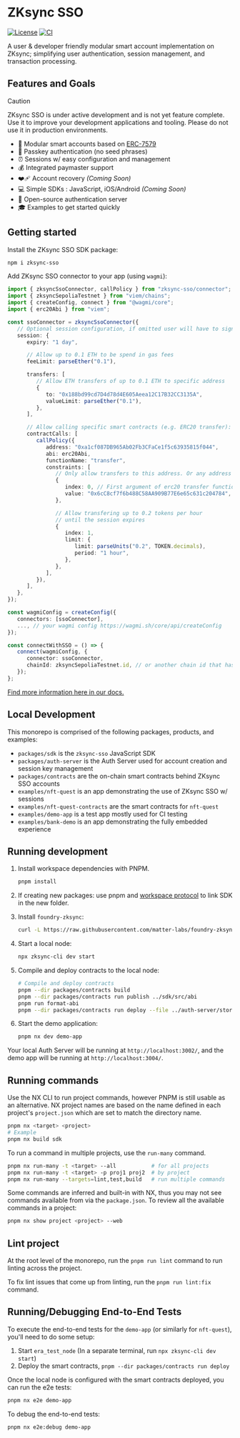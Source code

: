 # ZKsync SSO

[![License](https://img.shields.io/badge/license-MIT-blue)](LICENSE-MIT)
[![CI](https://github.com/matter-labs/zksync-account-sdk/actions/workflows/ci.yml/badge.svg)](https://github.com/matter-labs/zksync-account-sdk/actions/workflows/ci.yml)

A user & developer friendly modular smart account implementation on ZKsync;
simplifying user authentication, session management, and transaction processing.

## Features and Goals

<!-- prettier-ignore -->
> [!CAUTION]
> ZKsync SSO is under active development and is not yet feature
> complete. Use it to improve your development applications and tooling. Please
> do not use it in production environments.

- 🧩 Modular smart accounts based on
  [ERC-7579](https://eips.ethereum.org/EIPS/eip-7579#modules)
- 🔑 Passkey authentication (no seed phrases)
- ⏰ Sessions w/ easy configuration and management
- 💰 Integrated paymaster support
- ❤️‍🩹 Account recovery _(Coming Soon)_
- 💻 Simple SDKs : JavaScript, iOS/Android _(Coming Soon)_
- 🤝 Open-source authentication server
- 🎓 Examples to get started quickly

## Getting started

Install the ZKsync SSO SDK package:

```sh
npm i zksync-sso
```

Add ZKsync SSO connector to your app (using `wagmi`):

```ts
import { zksyncSsoConnector, callPolicy } from "zksync-sso/connector";
import { zksyncSepoliaTestnet } from "viem/chains";
import { createConfig, connect } from "@wagmi/core";
import { erc20Abi } from "viem";

const ssoConnector = zksyncSsoConnector({
   // Optional session configuration, if omitted user will have to sign every transaction via Auth Server
   session: {
      expiry: "1 day",

      // Allow up to 0.1 ETH to be spend in gas fees
      feeLimit: parseEther("0.1"),

      transfers: [
         // Allow ETH transfers of up to 0.1 ETH to specific address
         {
            to: "0x188bd99cd7D4d78d4E605Aeea12C17B32CC3135A",
            valueLimit: parseEther("0.1"),
         },
      ],

      // Allow calling specific smart contracts (e.g. ERC20 transfer):
      contractCalls: [
         callPolicy({
            address: "0xa1cf087DB965Ab02Fb3CFaCe1f5c63935815f044",
            abi: erc20Abi,
            functionName: "transfer",
            constraints: [
               // Only allow transfers to this address. Or any address if omitted
               {
                  index: 0, // First argument of erc20 transfer function, recipient address
                  value: "0x6cC8cf7f6b488C58AA909B77E6e65c631c204784",
               },

               // Allow transfering up to 0.2 tokens per hour
               // until the session expires
               {
                  index: 1,
                  limit: {
                     limit: parseUnits("0.2", TOKEN.decimals),
                     period: "1 hour",
                  },
               },
            ],
         }),
      ],
   },
});

const wagmiConfig = createConfig({
   connectors: [ssoConnector],
   ..., // your wagmi config https://wagmi.sh/core/api/createConfig
});

const connectWithSSO = () => {
   connect(wagmiConfig, {
      connector: ssoConnector,
      chainId: zksyncSepoliaTestnet.id, // or another chain id that has SSO support
   });
};
```

[Find more information here in our docs.](https://docs.zksync.io/build/zksync-sso)

## Local Development

This monorepo is comprised of the following packages, products, and examples:

- `packages/sdk` is the `zksync-sso` JavaScript SDK
- `packages/auth-server` is the Auth Server used for account creation and
  session key management
- `packages/contracts` are the on-chain smart contracts behind ZKsync SSO
  accounts
- `examples/nft-quest` is an app demonstrating the use of ZKsync SSO w/ sessions
- `examples/nft-quest-contracts` are the smart contracts for `nft-quest`
- `examples/demo-app` is a test app mostly used for CI testing
- `examples/bank-demo` is an app demonstrating the fully embedded experience

## Running development

1. Install workspace dependencies with PNPM.

   ```bash
   pnpm install
   ```

2. If creating new packages: use pnpm and
   [workspace protocol](https://pnpm.io/workspaces#workspace-protocol-workspace)
   to link SDK in the new folder.

3. Install `foundry-zksync`:

   ```bash
   curl -L https://raw.githubusercontent.com/matter-labs/foundry-zksync/main/install-foundry-zksync | bash
   ```

4. Start a local node:

   ```bash
   npx zksync-cli dev start
   ```

5. Compile and deploy contracts to the local node:

   ```bash
   # Compile and deploy contracts
   pnpm --dir packages/contracts build
   pnpm --dir packages/contracts run publish ../sdk/src/abi
   pnpm run format-abi
   pnpm --dir packages/contracts run deploy --file ../auth-server/stores/local-node.json
   ```

6. Start the demo application:

   ```bash
   pnpm nx dev demo-app
   ```

Your local Auth Server will be running at `http://localhost:3002/`, and the demo
app will be running at `http://localhost:3004/`.

## Running commands

Use the NX CLI to run project commands, however PNPM is still usable as an
alternative. NX project names are based on the name defined in each project's
`project.json` which are set to match the directory name.

```bash
pnpm nx <target> <project>
# Example
pnpm nx build sdk
```

To run a command in multiple projects, use the `run-many` command.

```bash
pnpm nx run-many -t <target> --all           # for all projects
pnpm nx run-many -t <target> -p proj1 proj2  # by project
pnpm nx run-many --targets=lint,test,build   # run multiple commands
```

Some commands are inferred and built-in with NX, thus you may not see commands
available from via the `package.json`. To review all the available commands in a
project:

```bash
pnpm nx show project <project> --web
```

## Lint project

At the root level of the monorepo, run the `pnpm run lint` command to run
linting across the project.

To fix lint issues that come up from linting, run the `pnpm run lint:fix`
command.

## Running/Debugging End-to-End Tests

To execute the end-to-end tests for the `demo-app` (or similarly for
`nft-quest`), you'll need to do some setup:

1. Start `era_test_node` (In a separate terminal, run
   `npx zksync-cli dev start`)
2. Deploy the smart contracts, `pnpm --dir packages/contracts run deploy`

Once the local node is configured with the smart contracts deployed, you can run
the e2e tests:

```bash
pnpm nx e2e demo-app
```

To debug the end-to-end tests:

```bash
pnpm nx e2e:debug demo-app
```
